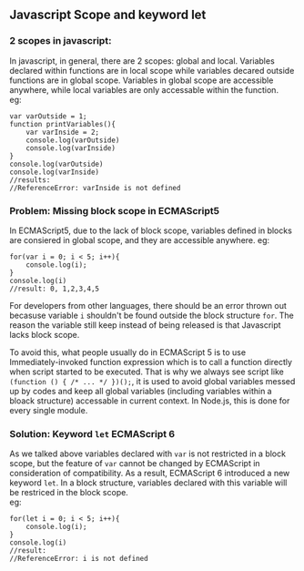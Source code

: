 ## Javascript Scope and keyword let
### 2 scopes in javascript:
In javascript, in general, there are 2 scopes: global and local.
Variables declared within functions are in local scope while variables decared outside functions are in global scope.
Variables in global scope are accessible anywhere, while local variables are only accessable within the function.  
eg:  
```
var varOutside = 1;
function printVariables(){
	var varInside = 2;
	console.log(varOutside)
	console.log(varInside)
}
console.log(varOutside)
console.log(varInside)
//results:
//ReferenceError: varInside is not defined
```

### Problem: Missing block scope in ECMAScript5
In ECMAScript5, due to the lack of block scope, variables defined in blocks are consiered in global scope, and they are accessible anywhere.
eg:
```
for(var i = 0; i < 5; i++){
	console.log(i);
}
console.log(i)
//result: 0, 1,2,3,4,5
```
For developers from other languages, there should be an error thrown out becasuse variable `i` shouldn't be found outside the block structure `for`. The reason the variable still keep instead of being released is that Javascript lacks block scope.  

To avoid this, what people usually do in ECMAScript 5 is to use Immediately-invoked function expression which is to call a function directly when script started to be executed. That is why we always see script like `(function () { /* ... */ })();`, it is used to avoid global variables messed up by codes and keep all global variables (including variables within a bloack structure) accessable in current context. In Node.js, this is done for every single module. 

### Solution: Keyword `let` ECMAScript 6
As we talked above variables declared with `var` is not restricted in a block scope, but the feature of `var` cannot be changed by ECMAScript in consideration of compatibility. As a result, ECMAScript 6 introduced a new keyword `let`. In a block structure, variables declared with this variable will be restriced in the block scope.  
eg:
```
for(let i = 0; i < 5; i++){
	console.log(i);
}
console.log(i)
//result:
//ReferenceError: i is not defined
```
